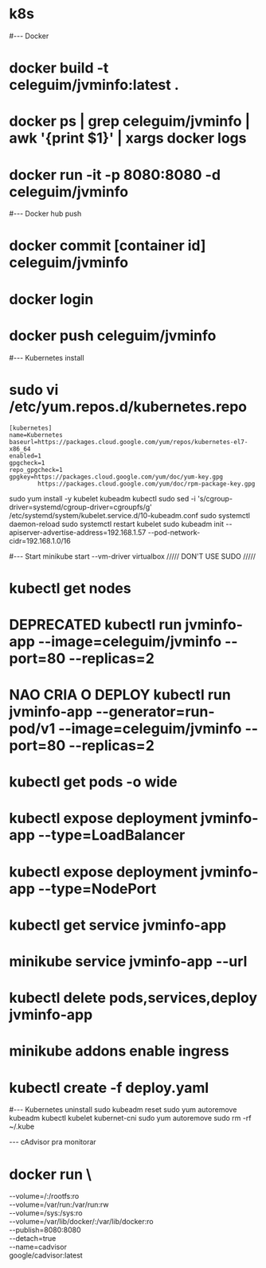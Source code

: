# k8s

#--- Docker
# docker build -t celeguim/jvminfo:latest .
# docker ps | grep celeguim/jvminfo | awk '{print $1}' | xargs docker logs
# docker run -it -p 8080:8080 -d celeguim/jvminfo

#--- Docker hub push
# docker commit [container id] celeguim/jvminfo
# docker login
# docker push celeguim/jvminfo

#--- Kubernetes install
# sudo vi /etc/yum.repos.d/kubernetes.repo 
	[kubernetes]
	name=Kubernetes
	baseurl=https://packages.cloud.google.com/yum/repos/kubernetes-el7-x86_64
	enabled=1
	gpgcheck=1
	repo_gpgcheck=1
	gpgkey=https://packages.cloud.google.com/yum/doc/yum-key.gpg
	        https://packages.cloud.google.com/yum/doc/rpm-package-key.gpg

sudo yum install -y kubelet kubeadm kubectl
sudo sed -i 's/cgroup-driver=systemd/cgroup-driver=cgroupfs/g' /etc/systemd/system/kubelet.service.d/10-kubeadm.conf
sudo systemctl daemon-reload
sudo systemctl restart kubelet
sudo kubeadm init --apiserver-advertise-address=192.168.1.57 --pod-network-cidr=192.168.1.0/16

#--- Start
minikube start --vm-driver virtualbox ///// DON'T USE SUDO /////
# kubectl get nodes
# DEPRECATED kubectl run jvminfo-app --image=celeguim/jvminfo --port=80 --replicas=2
# NAO CRIA O DEPLOY kubectl run jvminfo-app --generator=run-pod/v1 --image=celeguim/jvminfo --port=80 --replicas=2
# kubectl get pods -o wide
# kubectl expose deployment jvminfo-app --type=LoadBalancer
# kubectl expose deployment jvminfo-app --type=NodePort
# kubectl get service jvminfo-app
# minikube service jvminfo-app --url
# kubectl delete pods,services,deploy jvminfo-app
# minikube addons enable ingress
# kubectl create -f deploy.yaml

#--- Kubernetes uninstall 
sudo kubeadm reset
sudo yum autoremove kubeadm kubectl kubelet kubernet-cni
sudo yum autoremove
sudo rm -rf ~/.kube



--- cAdvisor pra monitorar
# docker run \
  --volume=/:/rootfs:ro \
  --volume=/var/run:/var/run:rw \
  --volume=/sys:/sys:ro \
  --volume=/var/lib/docker/:/var/lib/docker:ro \
  --publish=8080:8080 \
  --detach=true \
  --name=cadvisor \
  google/cadvisor:latest
  
